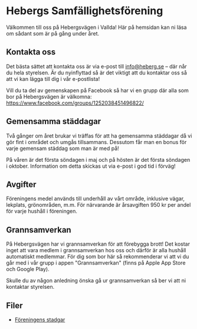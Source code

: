 # Hebergs Samfällighetsförening

Välkommen till oss på Hebergsvägen i Vallda!
Här på hemsidan kan ni läsa om sådant som är på gång under året.

## Kontakta oss

Det bästa sättet att kontakta oss är via e-post till <a href="mailto:info@heberg.se">info@heberg.se</a> – där når du hela styrelsen.
Är du nyinflyttad så är det viktigt att du kontaktar oss så att vi kan lägga till dig i vår e-postlista!

Vill du ta del av gemenskapen på Facebook så har vi en grupp där alla som bor på Hebergsvägen är välkomna: <https://www.facebook.com/groups/1252038451496822/>

## Gemensamma städdagar

Två gånger om året brukar vi träffas för att ha gemensamma städdagar då vi gör fint i området och umgås tillsammans.
Dessutom får man en bonus för varje gemensam städdag som man är med på!

På våren är det första söndagen i maj och på hösten är det första söndagen i oktober.
Information om detta skickas ut via e-post i god tid i förväg!

## Avgifter

Föreningens medel används till underhåll av vårt område, inklusive vägar, lekplats, grönområden, m.m.
För närvarande är årsavgiften 950 kr per andel för varje hushåll i föreningen.

## Grannsamverkan

På Hebergsvägen har vi grannsamverkan för att förebygga brott!
Det kostar inget att vara medlem i grannsamverkan hos oss och därför är alla hushåll automatiskt medlemmar.
För dig som bor här så rekommenderar vi att vi du går med i vår grupp i appen "Grannsamverkan" (finns på Apple App Store och Google Play).

Skulle du av någon anledning önska gå ur grannsamverkan så ber vi att ni kontaktar styrelsen.

## Filer

- [Föreningens stadgar](filer/stadgar-2012-03-26.pdf)

<!--
## Årsmöte 2025-03-20

**Kallelse till årsmöte i Hebergs Samfällighetsförening!**

Alla medlemmar hälsas välkomna till årsmötet.

Datum: 20 mars 2025<br>
Var: Bygdegården<br>
Tid:  19:00<br>

### Handlingar

- [Kallelse till årsmötet](filer/kallelse-årsmöte-2025-03-20.pdf)
- [Blankett för fullmakt](filer/fullmakt.pdf)
- [Blankett för motioner](filer/motionsblankett.docx)

-->
